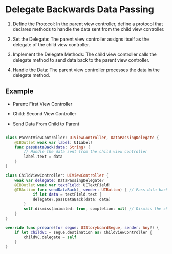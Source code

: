 #  Delegate Backwards Data Passing

1. Define the Protocol: In the parent view controller, define a protocol that declares methods to handle the data sent from the child view controller.

2. Set the Delegate: The parent view controller assigns itself as the delegate of the child view controller.

3. Implement the Delegate Methods: The child view controller calls the delegate method to send data back to the parent view controller.

4. Handle the Data: The parent view controller processes the data in the delegate method.


## Example

- Parent: First View Controller
- Child: Second View Controller

- Send Data From Child to Parent

```swift

class ParentViewController: UIViewController, DataPassingDelegate {  
    @IBOutlet weak var label: UILabel!
    func passDataBack(data: String) {
        // Handle the data sent from the child view controller
        label.text = data
    }
}

class ChildViewController: UIViewController {
    weak var delegate: DataPassingDelegate?
    @IBOutlet weak var textField: UITextField!
    @IBAction func sendDataBack(_ sender: UIButton) { // Pass data back to the parent view controller
            if let data = textField.text {
            delegate?.passDataBack(data: data)
        }
        self.dismiss(animated: true, completion: nil) // Dismiss the child view controller
    }
}

override func prepare(for segue: UIStoryboardSegue, sender: Any?) {
    if let childVC = segue.destination as? ChildViewController {
        childVC.delegate = self
    }
}

```
